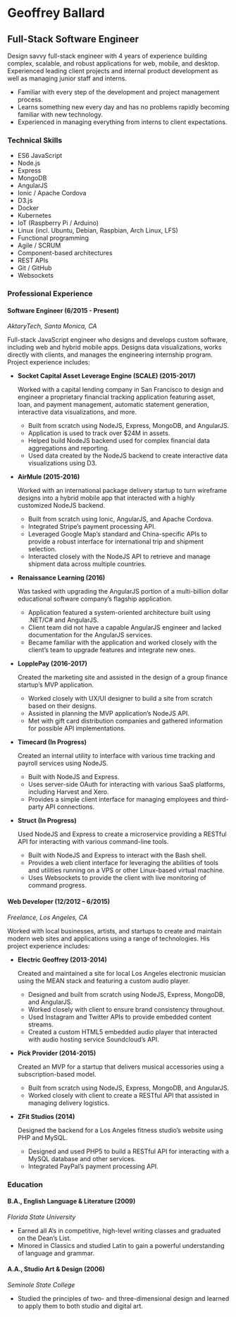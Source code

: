# Geoffrey Ballard

## Full-Stack Software Engineer

Design savvy full-stack engineer with 4 years of experience building complex, scalable, and robust applications for web, mobile, and desktop. Experienced leading client projects and internal product development as well as managing junior staff and interns.

- Familiar with every step of the development and project management process.
- Learns something new every day and has no problems rapidly becoming familiar with new technology.
- Experienced in managing everything from interns to client expectations.

### Technical Skills

- ES6 JavaScript
- Node.js
- Express
- MongoDB
- AngularJS
- Ionic / Apache Cordova
- D3.js
- Docker
- Kubernetes
- IoT (Raspberry Pi / Arduino)
- Linux (incl. Ubuntu, Debian, Raspbian, Arch Linux, LFS)
- Functional programming
- Agile / SCRUM
- Component-based architectures
- REST APIs
- Git / GitHub
- Websockets

### Professional Experience

#### Software Engineer (6/2015 - Present)

_AktaryTech, Santa Monica, CA_

Full-stack JavaScript engineer who designs and develops custom software, including web and hybrid mobile apps. Designs data visualizations, works directly with clients, and manages the engineering internship program. Project experience includes:

- **Socket Capital Asset Leverage Engine (SCALE) (2015-2017)**

  Worked with a capital lending company in San Francisco to design and engineer a proprietary financial tracking application featuring asset, loan, and payment management, automatic statement generation, interactive data visualizations, and more.

  - Built from scratch using NodeJS, Express, MongoDB, and AngularJS.
  - Application is used to track over $24M in assets.
  - Helped build NodeJS backend used for complex financial data aggregations and reporting.
  - Used data created by the NodeJS backend to create interactive data visualizations using D3.

- **AirMule (2015-2016)**

  Worked with an international package delivery startup to turn wireframe designs into a hybrid mobile app that interacted with a highly customized NodeJS backend.

  - Built from scratch using Ionic, AngularJS, and Apache Cordova.
  - Integrated Stripe’s payment processing API.
  - Leveraged Google Map’s standard and China-specific APIs to provide a robust interface for international trip and shipment selection.
  - Interacted closely with the NodeJS API to retrieve and manage shipment data across multiple countries.

- **Renaissance Learning (2016)**

  Was tasked with upgrading the AngularJS portion of a multi-billion dollar educational software company’s flagship application.

  - Application featured a system-oriented architecture built using .NET/C# and AngularJS.
  - Client team did not have a capable AngularJS engineer and lacked documentation for the AngularJS services.
  - Became familiar with the application and worked closely with the client’s team to upgrade features and integrate new ones.

- **LopplePay (2016-2017)**

  Created the marketing site and assisted in the design of a group finance startup’s MVP application.

  - Worked closely with UX/UI designer to build a site from scratch based on their designs.
  - Assisted in planning the MVP application’s NodeJS API.
  - Met with gift card distribution companies and gathered information for possible API implementations.

- **Timecard (In Progress)**

  Created an internal utility to interface with various time tracking and payroll services using NodeJS.

  - Built with NodeJS and Express.
  - Uses server-side OAuth for interacting with various SaaS platforms, including Harvest and Xero.
  - Provides a simple client interface for managing employees and third-party API connections.

- **Struct (In Progress)**

  Used NodeJS and Express to create a microservice providing a RESTful API for interacting with various command-line tools.

  - Built with NodeJS and Express to interact with the Bash shell.
  - Provides a web client interface for leveraging the abilities of tools and utilities running on a VPS or other Linux-based virtual machine.
  - Uses Websockets to provide the client with live monitoring of command progress.

#### Web Developer (12/2012 – 6/2015)

_Freelance, Los Angeles, CA_

Worked with local businesses, artists, and startups to create and maintain modern web sites and applications using a range of technologies. His project experience includes:

- **Electric Geoffrey (2013-2014)**

  Created and maintained a site for local Los Angeles electronic musician using the MEAN stack and featuring a custom audio player.

  - Designed and built from scratch using NodeJS, Express, MongoDB, and AngularJS.
  - Worked closely with client to ensure brand consistency throughout.
  - Used Instagram and Twitter APIs to provide embedded content streams.
  - Created a custom HTML5 embedded audio player that interacted with audio hosting service Soundcloud’s API.

- **Pick Provider (2014-2015)**

  Created an MVP for a startup that delivers musical accessories using a subscription-based model.

  - Built from scratch using NodeJS, Express, MongoDB, and AngularJS.
  - Worked closely with client to create a RESTful API that assisted in managing delivery logistics.

- **ZFit Studios (2014)**

  Designed the backend for a Los Angeles fitness studio’s website using PHP and MySQL.

  - Designed and used PHP5 to build a RESTful API for interacting with a MySQL database and other services.
  - Integrated PayPal’s payment processing API.

### Education

#### B.A., English Language & Literature (2009)

_Florida State University_

- Earned all A’s in competitive, high-level writing classes and graduated on the Dean’s List. 
- Minored in Classics and studied Latin to gain a powerful understanding of language and grammar.

#### A.A., Studio Art & Design (2006)

_Seminole State College_

- Studied the principles of two- and three-dimensional design and learned to apply them to both studio and digital art.